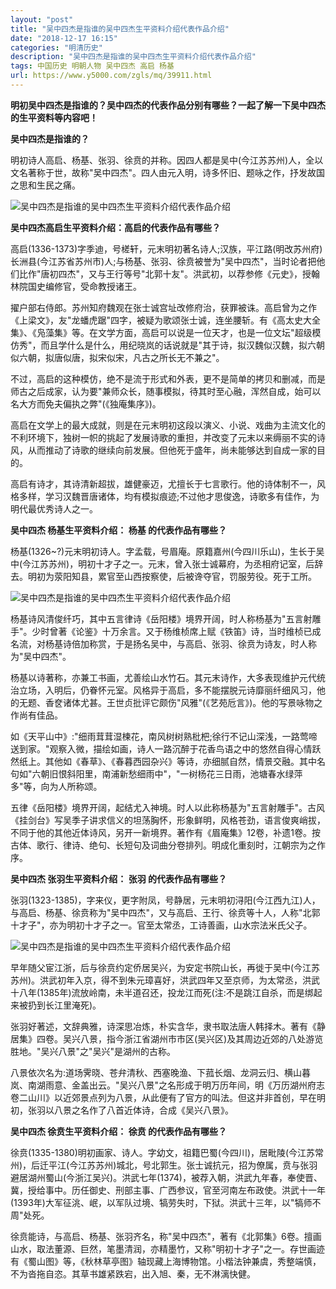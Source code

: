 ```yaml
---
layout: "post"
title: "吴中四杰是指谁的吴中四杰生平资料介绍代表作品介绍"
date: "2018-12-17 16:15"
categories: "明清历史"
description: "吴中四杰是指谁的吴中四杰生平资料介绍代表作品介绍"
tags: 中国历史 明朝人物 吴中四杰 高启 杨基
url: https://www.y5000.com/zgls/mq/39911.html
---
```






**明初吴中四杰是指谁的？吴中四杰的代表作品分别有哪些？一起了解一下吴中四杰的生平资料等内容吧！**

 **吴中四杰是指谁的？**

明初诗人高启、杨基、张羽、徐贲的并称。因四人都是吴中(今江苏苏州)人，全以文名著称于世，故称"吴中四杰"。四人由元入明，诗多怀旧、题咏之作，抒发故国之思和生民之痛。

![吴中四杰是指谁的吴中四杰生平资料介绍代表作品介绍](https://img.y5000.com/uploads/allimg/190110/2735ed0f50645369d1d9b609942ab2bd.jpg)

 **吴中四杰高启生平资料介绍：高启的代表作品有哪些？**

高启(1336-1373)字季迪，号槎轩，元末明初著名诗人;汉族，平江路(明改苏州府)长洲县(今江苏省苏州市)人;与杨基、张羽、徐贲被誉为"吴中四杰"，当时论者把他们比作"唐初四杰"，又与王行等号"北郭十友"。洪武初，以荐参修《元史》，授翰林院国史编修官，受命教授诸王。

擢户部右侍郎。苏州知府魏观在张士诚宫址改修府治，获罪被诛。高启曾为之作《上梁文》，友"龙蟠虎踞"四字，被疑为歌颂张士诚，连坐腰斩。有《高太史大全集》、《凫藻集》等。在文学方面，高启可以说是一位天才，也是一位文坛"超级模仿秀"，而且学什么是什么，用纪晓岚的话说就是"其于诗，拟汉魏似汉魏，拟六朝似六朝，拟唐似唐，拟宋似宋，凡古之所长无不兼之"。

不过，高启的这种模仿，绝不是流于形式和外表，更不是简单的拷贝和删减，而是师古之后成家，认为要"兼师众长，随事模拟，待其时至心融，浑然自成，始可以名大方而免夫偏执之弊"(《独庵集序》)。

高启在文学上的最大成就，则是在元末明初这段以演义、小说、戏曲为主流文化的不利环境下，独树一帜的挑起了发展诗歌的重担，并改变了元末以来缛丽不实的诗风，从而推动了诗歌的继续向前发展。但他死于盛年，尚未能够达到自成一家的目的。

高启有诗才，其诗清新超拔，雄健豪迈，尤擅长于七言歌行。他的诗体制不一，风格多样，学习汉魏晋唐诸体，均有模拟痕迹;不过他才思俊逸，诗歌多有佳作，为明代最优秀诗人之一。

 **吴中四杰 杨基生平资料介绍： **杨基** 的代表作品有哪些？**

杨基(1326~?)元末明初诗人。字孟载，号眉庵。原籍嘉州(今四川乐山)，生长于吴中(今江苏苏州)，明初十才子之一。元末，曾入张士诚幕府，为丞相府记室，后辞去。明初为荥阳知县，累官至山西按察使，后被谗夺官，罚服劳役。死于工所。  

![吴中四杰是指谁的吴中四杰生平资料介绍代表作品介绍](https://img.y5000.com/uploads/allimg/190110/79f69ded57e08c434e2e6d0160bc3d1c.jpg)

杨基诗风清俊纤巧，其中五言律诗《岳阳楼》境界开阔，时人称杨基为"五言射雕手"。少时曾著《论鉴》十万余言。又于杨维桢席上赋《铁笛》诗，当时维桢已成名流，对杨基诗倍加称赏，于是扬名吴中，与高启、张羽、徐贲为诗友，时人称为"吴中四杰"。

杨基以诗著称，亦兼工书画，尤善绘山水竹石。其元末诗作，大多表现维护元代统治立场，入明后，仍眷怀元室。风格异于高启，多不能摆脱元诗靡丽纤细风习，他的无题、香奁诸体尤甚。王世贞批评它颇伤"风雅"(《艺苑卮言》)。他的写景咏物之作尚有佳品。

如《天平山中》:"细雨茸茸湿楝花，南风树树熟枇杷;徐行不记山深浅，一路莺啼送到家。"观察入微，描绘如画，诗人一路沉醉于花香鸟语之中的悠然自得心情跃然纸上。其他如《春草》、《春暮西园杂兴》等诗，亦细腻自然，情景交融。其中名句如"六朝旧恨斜阳里，南浦新愁细雨中"，"一树杨花三日雨，池塘春水绿萍多"等，向为人所称颂。

五律《岳阳楼》境界开阔，起结尤入神境。时人以此称杨基为"五言射雕手"。古风《挂剑台》写吴季子讲求信义的坦荡胸怀，形象鲜明，风格苍劲，语言俊爽峭拔，不同于他的其他近体诗风，另开一新境界。著作有《眉庵集》12卷，补遗1卷。按古体、歌行、律诗、绝句、长短句及词曲分卷排列。明成化重刻时，江朝宗为之作序。

 **吴中四杰 张羽生平资料介绍： **张羽** 的代表作品有哪些？**

张羽(1323-1385)，字来仪，更字附凤，号静居，元末明初浔阳(今江西九江)人，与高启、杨基、徐贲称为"吴中四杰"，又与高启、王行、徐贲等十人，人称"北郭十才子"，亦为明初十才子之一。官至太常丞，工诗善画，山水宗法米氏父子。  

![吴中四杰是指谁的吴中四杰生平资料介绍代表作品介绍](https://img.y5000.com/uploads/allimg/190110/ac9c1711ca8a49ec6232f547862b1374.jpg)

早年随父宦江浙，后与徐贲约定侨居吴兴，为安定书院山长，再徙于吴中(今江苏苏州)。洪武初年入京，得不到朱元璋喜好，洪武四年又至京师，为太常丞，洪武十八年(1385年)流放岭南，未半道召还，投龙江而死(注:不是跳江自杀，而是绑起来被扔到长江里淹死)。

张羽好著述，文辞典雅，诗深思冶炼，朴实含华，隶书取法唐人韩择木。著有《静居集》四卷。吴兴八景，指今浙江省湖州市市区(吴兴区)及其周边近郊的八处游览胜地。"吴兴八景"之"吴兴"是湖州的古称。

八景依次名为:道场霁晓、苍弁清秋、西塞晚渔、下菰长烟、龙洞云归、横山暮岚、南湖雨意、金盖出云。"吴兴八景"之名形成于明万历年间，明《万历湖州府志卷二山川》以近郊景点列为八景，从此便有了官方的叫法。但这并非首创，早在明初，张羽以八景之名作了八首近体诗，合成《吴兴八景》。

 **吴中四杰 徐贲生平资料介绍： **徐贲** 的代表作品有哪些？**

徐贲(1335-1380)明初画家、诗人。字幼文，祖籍巴蜀(今四川)，居毗陵(今江苏常州)，后迁平江(今江苏苏州)城北，号北郭生。张士诚抗元，招为僚属，贲与张羽避居湖州蜀山(今浙江吴兴)。洪武七年(1374)，被荐入朝，洪武九年春，奉使晋、冀，授给事中。历任御史、刑部主事、广西参议，官至河南左布政使。洪武十一年(1393年)大军征洮、岷，以军队过境、犒劳失时，下狱。洪武十三年，以"犒师不周"处死。  

徐贲能诗，与高启、杨基、张羽齐名，称"吴中四杰"，著有《北郭集》6卷。擅画山水，取法董源、巨然，笔墨清润，亦精墨竹，又称"明初十才子"之一。存世画迹有《蜀山图》等，《秋林草亭图》轴现藏上海博物馆。小楷法钟兼虞，秀整端慎，不为沓拖自恣。其草书雄紧跌宕，出入旭、秦，无不淋漓快健。
